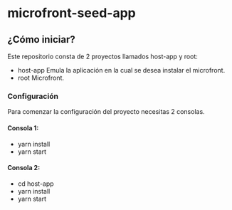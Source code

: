 # microfront-seed-app

## ¿Cómo iniciar?
Este repositorio consta de 2 proyectos llamados host-app y root:
- host-app
Emula la aplicación en la cual se desea instalar el microfront.
- root
Microfront.

### Configuración
Para comenzar la configuración del proyecto necesitas 2 consolas.

#### Consola 1: 
- yarn install 
- yarn start 

#### Consola 2:
- cd host-app
- yarn install
- yarn start